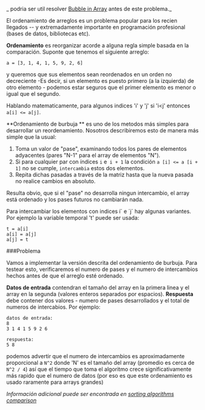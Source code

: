 _ podria ser util resolver  [Bubble in Array](./bubble-in-array) antes de este problema._

El ordenamiento de arreglos es un problema popular para los recien llegados -- y extremadamente importante en programación profesional
(bases de datos, bibliotecas etc).

**Ordenamiento** es reorganizar acorde a alguna regla simple basada en la comparación. Suponte que tenemos el siguiente arreglo:

    a = [3, 1, 4, 1, 5, 9, 2, 6]

y queremos que sus elementos sean reordenados en un orden no decreciente -Es decir, si un elemento es puesto primero (a la
izquierda) de otro elemento - podemos estar seguros que el primer elemento es menor o igual que el  segundo.

Hablando matematicamente, para algunos indices 'i' y 'j' si 'i<j' entonces `a[i] <= a[j]`.

**Ordenamiento de burbuja ** es uno de los metodos más simples para desarrollar un reordenamiento. Nosotros describiremos esto de manera más simple 
que la usual:

1. Toma un valor de "pase", examinando todos los pares de elementos adyacentes (pares "N-1" para el array de elementos "N").
2. Si para cualquier par con índices `i` e` i + 1` la condición `a [i] <= a [i + 1]` no se cumple, `intercambia` estos dos elementos.
3. Repita dichas pasadas a través de la matriz hasta que la nueva pasada no realice cambios en absoluto.

Resulta obvio, que si el "pase" no desarrolla ningun intercambio, el array está ordenado y los pases futuros no 
cambiarán nada.

Para intercambiar los elementos con indices í´ e ´j´ hay algunas variantes. Por ejemplo la variable temporal 't' puede ser usada:

    t = a[i]
	a[i] = a[j]
	a[j] = t

###Problema

Vamos a implementar la versión descrita del ordenamiento de burbuja. Para testear esto, verificaremos el numero de pases y el numero 
de intercambios hechos antes de que el arreglo esté ordenado.

**Datos de entrada** contendran el tamaño del array en la primera linea y el array en la segunda
(valores enteros separados por espacios).
**Respuesta** debe contener dos valores -  numero de pases desarrollados y el total de numeros de intercabios. Por ejemplo:

    datos de entrada:
	8
	3 1 4 1 5 9 2 6
	
	respuesta:
	5 8

podemos advertir que el numero de intercambios es aproximadamente proporcional a `N^2` donde 'N' es el tamaño del array (promedio es 
cerca de `N^2 / 4`) así que el tiempo que toma el algoritmo crece significativamente más rapido que el numero de datos (por eso es
que este ordenamiento es usado raramente para arrays grandes)


*Información adicional puede ser encontrada en [sorting algorithms comparison](../wiki/sorting-algorithms-comparison)*
